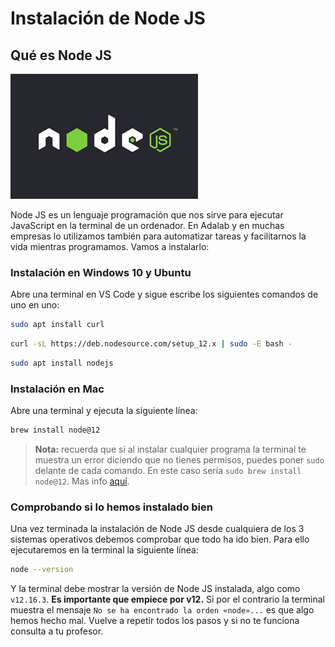 # Instalación de Node JS

## Qué es Node JS

![Node JS](assets/images/nodejs-logo.jpg)

Node JS es un lenguaje programación que nos sirve para ejecutar JavaScript en la terminal de un ordenador. En Adalab y en muchas empresas lo utilizamos también para automatizar tareas y facilitarnos la vida mientras programamos. Vamos a instalarlo:

### Instalación en Windows 10 y Ubuntu

Abre una terminal en VS Code y sigue escribe los siguientes comandos de uno en uno:

```bash
sudo apt install curl
```

```bash
curl -sL https://deb.nodesource.com/setup_12.x | sudo -E bash -
```

```bash
sudo apt install nodejs
```

### Instalación en Mac

Abre una terminal y ejecuta la siguiente línea:

```bash
brew install node@12
```

> **Nota:** recuerda que si al instalar cualquier programa la terminal te muestra un error diciendo que no tienes permisos, puedes poner `sudo` delante de cada comando. En este caso sería `sudo brew install node@12`. Mas info [aquí](instalacion_de_la_terminal.md#instalar-programas-a-traves-de-la-terminal).

### Comprobando si lo hemos instalado bien

Una vez terminada la instalación de Node JS desde cualquiera de los 3 sistemas operativos debemos comprobar que todo ha ido bien. Para ello ejecutaremos en la terminal la siguiente línea:

```bash
node --version
```

Y la terminal debe mostrar la versión de Node JS instalada, algo como `v12.16.3`. **Es importante que empiece por v12.** Si por el contrario la terminal muestra el mensaje `No se ha encontrado la orden «node»...` es que algo hemos hecho mal. Vuelve a repetir todos los pasos y si no te funciona consulta a tu profesor.
